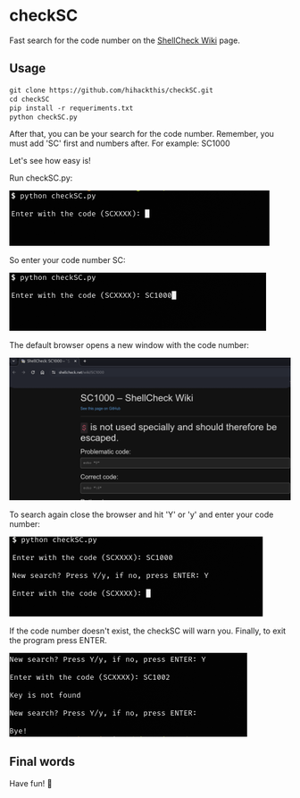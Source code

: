 # checkSC
Fast search for the code number on the [ShellCheck Wiki](https://www.shellcheck.net/wiki) page.

## Usage
```
git clone https://github.com/hihackthis/checkSC.git
cd checkSC
pip install -r requeriments.txt
python checkSC.py
```
After that, you can be your search for the code number. Remember, you must add 'SC' first and numbers after. For example: SC1000

Let's see how easy is!

Run checkSC.py:

![](https://github.com/hihackthis/checkSC/blob/main/img/sc00.png)

So enter your code number SC:

![](https://github.com/hihackthis/checkSC/blob/main/img/sc01.png)

The default browser opens a new window with the code number:

![](https://github.com/hihackthis/checkSC/blob/main/img/sc02.png)

To search again close the browser and hit 'Y' or 'y' and enter your code number:

![](https://github.com/hihackthis/checkSC/blob/main/img/sc03.png)

If the code number doesn't exist, the checkSC will warn you. Finally, to exit the program press ENTER.

![](https://github.com/hihackthis/checkSC/blob/main/img/sc04.png)

## Final words 

Have fun! :money_mouth_face:
